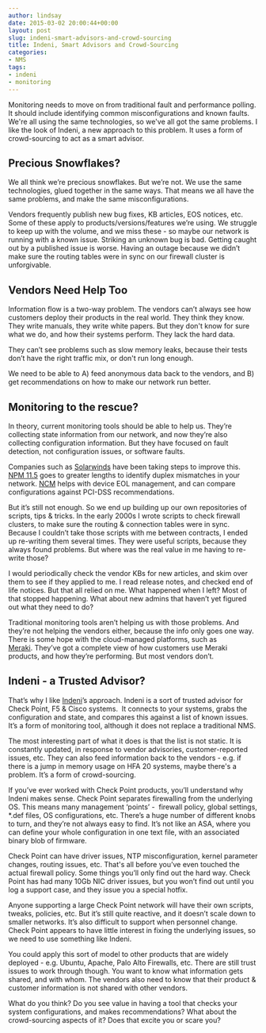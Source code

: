 ```yaml
---
author: lindsay
date: 2015-03-02 20:00:44+00:00
layout: post
slug: indeni-smart-advisors-and-crowd-sourcing
title: Indeni, Smart Advisors and Crowd-Sourcing
categories:
- NMS
tags:
- indeni
- monitoring
---
```


Monitoring needs to move on from traditional fault and performance polling. It should include identifying common misconfigurations and known faults. We're all using the same technologies, so we've all got the same problems. I like the look of Indeni, a new approach to this problem. It uses a form of crowd-sourcing to act as a smart advisor.

## Precious Snowflakes?

We all think we’re precious snowflakes. But we’re not. We use the same technologies, glued together in the same ways. That means we all have the same problems, and make the same misconfigurations.

Vendors frequently publish new bug fixes, KB articles, EOS notices, etc. Some of these apply to products/versions/features we’re using. We struggle to keep up with the volume, and we miss these - so maybe our network is running with a known issue. Striking an unknown bug is bad. Getting caught out by a published issue is worse. Having an outage because we didn’t make sure the routing tables were in sync on our firewall cluster is unforgivable.

## Vendors Need Help Too

Information flow is a two-way problem. The vendors can’t always see how customers deploy their products in the real world. They think they know. They write manuals, they write white papers. But they don't know for sure what we do, and how their systems perform. They lack the hard data.

They can’t see problems such as slow memory leaks, because their tests don’t have the right traffic mix, or don't run long enough.

We need to be able to A) feed anonymous data back to the vendors, and B) get recommendations on how to make our network run better.

## Monitoring to the rescue?

In theory, current monitoring tools should be able to help us. They’re collecting state information from our network, and now they’re also collecting configuration information. But they have focused on fault detection, not configuration issues, or software faults.

Companies such as [Solarwinds](http://www.solarwinds.com/) have been taking steps to improve this. [NPM 11.5](https://thwack.solarwinds.com/community/solarwinds-community/product-blog/blog/2015/02/24/npm-115-now-available) goes to greater lengths to identify duplex mismatches in your network. [NCM](http://www.solarwinds.com/network-configuration-manager.aspx) helps with device EOL management, and can compare configurations against PCI-DSS recommendations.

But it’s still not enough. So we end up building up our own repositories of scripts, tips & tricks. In the early 2000s I wrote scripts to check firewall clusters, to make sure the routing & connection tables were in sync. Because I couldn’t take those scripts with me between contracts, I ended up re-writing them several times. They were useful scripts, because they always found problems. But where was the real value in me having to re-write those?

I would periodically check the vendor KBs for new articles, and skim over them to see if they applied to me. I read release notes, and checked end of life notices. But that all relied on me. What happened when I left? Most of that stopped happening. What about new admins that haven’t yet figured out what they need to do?

Traditional monitoring tools aren’t helping us with those problems. And they’re not helping the vendors either, because the info only goes one way. There is some hope with the cloud-managed platforms, such as [Meraki](http://meraki.cisco.com/). They’ve got a complete view of how customers use Meraki products, and how they’re performing. But most vendors don’t.

## Indeni - a Trusted Advisor?

That’s why I like [Indeni](http://www.indeni.com)’s approach. Indeni is a sort of trusted advisor for Check Point, F5 & Cisco systems.  It connects to your systems, grabs the configuration and state, and compares this against a list of known issues. It’s a form of monitoring tool, although it does not replace a traditional NMS.

The most interesting part of what it does is that the list is not static. It is constantly updated, in response to vendor advisories, customer-reported issues, etc. They can also feed information back to the vendors - e.g. if there is a jump in memory usage on HFA 20 systems, maybe there's a problem. It’s a form of crowd-sourcing.

If you’ve ever worked with Check Point products, you’ll understand why Indeni makes sense. Check Point separates firewalling from the underlying OS. This means many management ‘points’ -  firewall policy, global settings, *.def files, OS configurations, etc. There’s a huge number of different knobs to turn, and they’re not always easy to find. It’s not like an ASA, where you can define your whole configuration in one text file, with an associated binary blob of firmware.

Check Point can have driver issues, NTP misconfiguration, kernel parameter changes, routing issues, etc. That's all before you’ve even touched the actual firewall policy. Some things you’ll only find out the hard way. Check Point has had many 10Gb NIC driver issues, but you won’t find out until you log a support case, and they issue you a special hotfix.

Anyone supporting a large Check Point network will have their own scripts, tweaks, policies, etc. But it’s still quite reactive, and it doesn’t scale down to smaller networks. It’s also difficult to support when personnel change. Check Point appears to have little interest in fixing the underlying issues, so we need to use something like Indeni.

You could apply this sort of model to other products that are widely deployed - e.g. Ubuntu, Apache, Palo Alto Firewalls, etc. There are still trust issues to work through though. You want to know what information gets shared, and with whom. The vendors also need to know that their product & customer information is not shared with other vendors.

What do you think? Do you see value in having a tool that checks your system configurations, and makes recommendations? What about the crowd-sourcing aspects of it? Does that excite you or scare you?
